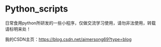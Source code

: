 # Python_scripts
日常食用python所研发的一些小程序，仅做交流学习使用，请勿非法使用，转载请标明来处！

我的CSDN主页：https://blog.csdn.net/aimersong69?type=blog
